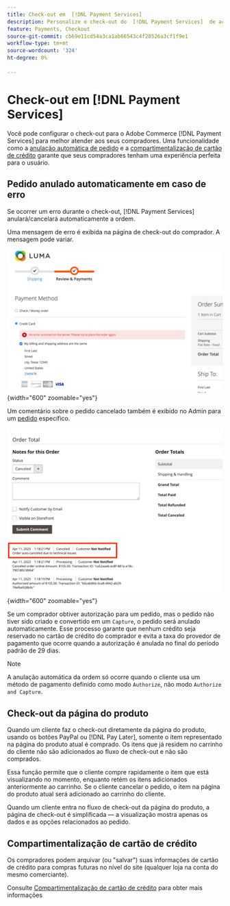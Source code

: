 ```yaml
---
title: Check-out em  [!DNL Payment Services]
description: Personalize o check-out do  [!DNL Payment Services]  de acordo com as necessidades do cliente.
feature: Payments, Checkout
source-git-commit: cb69e11cd54a3ca1ab66543c4f28526a3cf1f9e1
workflow-type: tm+mt
source-wordcount: '324'
ht-degree: 0%

---
```



# Check-out em [!DNL Payment Services]

Você pode configurar o check-out para o Adobe Commerce [!DNL Payment Services] para melhor atender aos seus compradores. Uma funcionalidade como a [anulação automática de pedido](#order-auto-voided-if-error) e a [compartimentalização de cartão de crédito](#credit-card-vaulting) garante que seus compradores tenham uma experiência perfeita para o usuário.

## Pedido anulado automaticamente em caso de erro

Se ocorrer um erro durante o check-out, [!DNL Payment Services] anulará/cancelará automaticamente a ordem.

Uma mensagem de erro é exibida na página de check-out do comprador. A mensagem pode variar.

![Erro ao verificar](assets/user-checkout-error.png "Erro ao fazer check-out"){width="600" zoomable="yes"}

Um comentário sobre o pedido cancelado também é exibido no Admin para um [pedido](https://experienceleague.adobe.com/docs/commerce-admin/stores-sales/order-management/orders/orders.html?lang=en) específico.

![Comentário de pedido cancelado no Administrador para pedido](assets/admin-checkout-error.png "Comentário de pedido cancelado no Administrador para pedido"){width="600" zoomable="yes"}

Se um comprador obtiver autorização para um pedido, mas o pedido não tiver sido criado e convertido em um `Capture`, o pedido será anulado automaticamente. Esse processo garante que nenhum crédito seja reservado no cartão de crédito do comprador e evita a taxa do provedor de pagamento que ocorre quando a autorização é anulada no final do período padrão de 29 dias.

>[!NOTE]
>
>A anulação automática da ordem só ocorre quando o cliente usa um método de pagamento definido como modo `Authorize`, não modo `Authorize and Capture`.

## Check-out da página do produto

Quando um cliente faz o check-out diretamente da página do produto, usando os botões PayPal ou [!DNL Pay Later], somente o item representado na página do produto atual é comprado. Os itens que já residem no carrinho do cliente não são adicionados ao fluxo de check-out e não são comprados.

Essa função permite que o cliente compre rapidamente o item que está visualizando no momento, enquanto retém os itens adicionados anteriormente ao carrinho.
Se o cliente cancelar o pedido, o item na página do produto atual será adicionado ao carrinho do cliente.

Quando um cliente entra no fluxo de check-out da página do produto, a página de check-out é simplificada — a visualização mostra apenas os dados e as opções relacionados ao pedido.

## Compartimentalização de cartão de crédito

Os compradores podem arquivar (ou &quot;salvar&quot;) suas informações de cartão de crédito para compras futuras no nível do site (qualquer loja na conta do mesmo comerciante).

Consulte [Compartimentalização de cartão de crédito](vaulting.md) para obter mais informações
